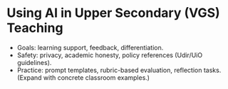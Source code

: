 # Using AI in Upper Secondary (VGS) Teaching
- Goals: learning support, feedback, differentiation.
- Safety: privacy, academic honesty, policy references (Udir/UiO guidelines).
- Practice: prompt templates, rubric-based evaluation, reflection tasks.
(Expand with concrete classroom examples.)
